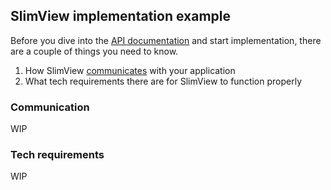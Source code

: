## SlimView implementation example

Before you dive into the [API documentation](api.md) and start implementation, there are a couple of things you need
to know.

 1. How SlimView [communicates](#communication) with your application
 2. What tech requirements there are for SlimView to function properly
 
### Communication
 
WIP 
 
### Tech requirements

WIP